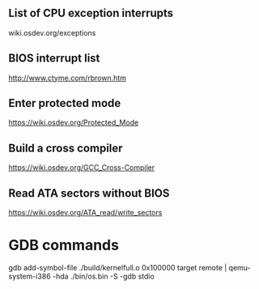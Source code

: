 ## List of CPU exception interrupts
wiki.osdev.org/exceptions

## BIOS interrupt list
http://www.ctyme.com/rbrown.htm

## Enter protected mode
https://wiki.osdev.org/Protected_Mode

## Build a cross compiler
https://wiki.osdev.org/GCC_Cross-Compiler

## Read ATA sectors without BIOS
https://wiki.osdev.org/ATA_read/write_sectors

# GDB commands

gdb
add-symbol-file ./build/kernelfull.o 0x100000
target remote | qemu-system-i386 -hda ./bin/os.bin -S -gdb stdio